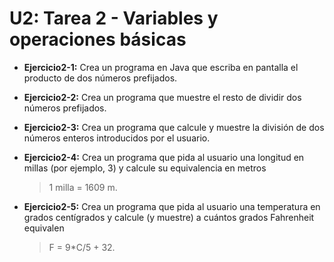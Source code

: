 # U2: Tarea 2 - Variables y operaciones básicas
* **Ejercicio2-1:** Crea un programa en Java que escriba en pantalla el producto de dos números prefijados.

* **Ejercicio2-2:** Crea un programa que muestre el resto de dividir dos números prefijados.

* **Ejercicio2-3:** Crea un programa que calcule y muestre la división de dos números enteros introducidos por el usuario.

* **Ejercicio2-4:** Crea un programa que pida al usuario una longitud en millas (por ejemplo, 3) y calcule su equivalencia en metros 
  >1 milla = 1609 m.

* **Ejercicio2-5:** Crea un programa que pida al usuario una temperatura en grados centígrados y calcule (y muestre) a cuántos grados Fahrenheit equivalen 
  > F = 9*C/5 + 32.